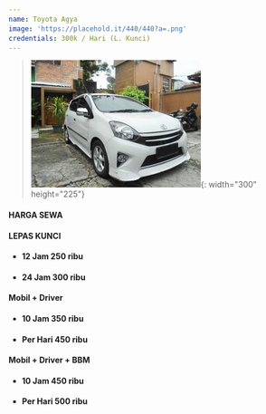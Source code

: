 ```yaml
---
name: Toyota Agya
image: 'https://placehold.it/440/440?a=.png'
credentials: 300k / Hari (L. Kunci)
---
```


> ![](/uploads/agya.jpg){: width="300" height="225"}

#### **HARGA SEWA**

#### LEPAS KUNCI

* #### 12 Jam 250 ribu
* #### 24 Jam 300 ribu

#### Mobil + Driver

* #### 10 Jam 350 ribu
* #### Per Hari 450 ribu

#### Mobil + Driver + BBM

* #### 10 Jam 450 ribu
* #### Per Hari 500 ribu